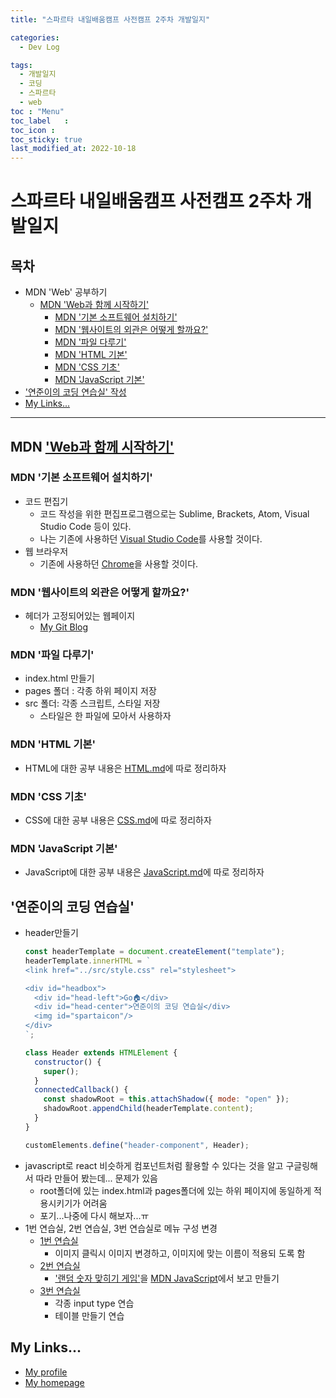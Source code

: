 ```yaml
---
title: "스파르타 내일배움캠프 사전캠프 2주차 개발일지"

categories:
  - Dev Log

tags:
  - 개발일지
  - 코딩
  - 스파르타
  - web
toc	: "Menu"
toc_label	:
toc_icon :
toc_sticky: true
last_modified_at: 2022-10-18
---
```



# 스파르타 내일배움캠프 사전캠프 2주차 개발일지

## 목차
- MDN 'Web' 공부하기
  - [MDN 'Web과 함께 시작하기'](#mdn-web과-함께-시작하기)
    - [MDN '기본 소프트웨어 설치하기'](#mdn-기본-소프트웨어-설치하기)
    - [MDN '웹사이트의 외관은 어떻게 할까요?'](#mdn-웹사이트의-외관은-어떻게-할까요)
    - [MDN '파일 다루기'](#mdn-파일-다루기)
    - [MDN 'HTML 기본'](#mdn-html-기본)
    - [MDN 'CSS 기초'](#mdn-css-기초)
    - [MDN 'JavaScript 기본'](#mdn-javascript-기본)
- ['연준이의 코딩 연습실' 작성](#연준이의-코딩-연습실)
- [My Links...](#my-links)
___
## MDN ['Web과 함께 시작하기']((https://developer.mozilla.org/ko/docs/Learn/Getting_started_with_the_web))

### MDN '기본 소프트웨어 설치하기'
- 코드 편집기
  - 코드 작성을 위한 편집프로그램으로는 Sublime, Brackets, Atom, Visual Studio Code 등이 있다.
  - 나는 기존에 사용하던 [Visual Studio Code](https://code.visualstudio.com/)를 사용할 것이다.
- 웹 브라우저
    - 기존에 사용하던 [Chrome](https://www.google.com/chrome/)을 사용할 것이다.

### MDN '웹사이트의 외관은 어떻게 할까요?'
- 헤더가 고정되어있는 웹페이지
  - [My Git Blog](https://leeyeonjun85.github.io/)

### MDN '파일 다루기'
- index.html 만들기
- pages 폴더 : 각종 하위 페이지 저장
- src 폴더: 각종 스크립트, 스타일 저장
  - 스타일은 한 파일에 모아서 사용하자

### MDN 'HTML 기본'
- HTML에 대한 공부 내용은 [HTML.md](../HTML.md)에 따로 정리하자

### MDN 'CSS 기초'
- CSS에 대한 공부 내용은 [CSS.md](../CSS.md)에 따로 정리하자

### MDN 'JavaScript 기본'
- JavaScript에 대한 공부 내용은 [JavaScript.md](../JavaScript.md)에 따로 정리하자

## '연준이의 코딩 연습실'
- header만들기  
  ```js
  const headerTemplate = document.createElement("template");
  headerTemplate.innerHTML = `
  <link href="../src/style.css" rel="stylesheet">

  <div id="headbox">
    <div id="head-left">Go🏠</div>
    <div id="head-center">연준이의 코딩 연습실</div>
    <img id="spartaicon"/>
  </div>
  `;

  class Header extends HTMLElement {
    constructor() {
      super();
    }
    connectedCallback() {
      const shadowRoot = this.attachShadow({ mode: "open" });
      shadowRoot.appendChild(headerTemplate.content);
    }
  }

  customElements.define("header-component", Header);
  ```
- javascript로 react 비슷하게 컴포넌트처럼 활용할 수 있다는 것을 알고 구글링해서 따라 만들어 봤는데... 문제가 있음
  - root폴더에 있는 index.html과 pages폴더에 있는 하위 페이지에 동일하게 적용시키기가 어려움
  - 포기...나중에 다시 해보자...ㅠ
- 1번 연습실, 2번 연습실, 3번 연습실로 메뉴 구성 변경
  - [1번 연습실](https://leeyeonjun85.github.io/pages/mdm%20prac.html)
    - 이미지 클릭시 이미지 변경하고, 이미지에 맞는 이름이 적용되 도록 함
  - [2번 연습실](https://leeyeonjun85.github.io/pages/number_guess_game.html)
    - ['랜덤 숫자 맞히기 게임'](https://leeyeonjun85.github.io/pages/number_guess_game.html)을 [MDN JavaScript](https://developer.mozilla.org/ko/docs/Learn/JavaScript/First_steps/A_first_splash)에서 보고 만들기
  - [3번 연습실](https://leeyeonjun85.github.io/pages/test_page.html)
    - 각종 input type 연습
    - 테이블 만들기 연습


## My Links...
- [My profile](https://github.com/leeyeonjun85)
- [My homepage](https://leeyeonjun85.github.io/)